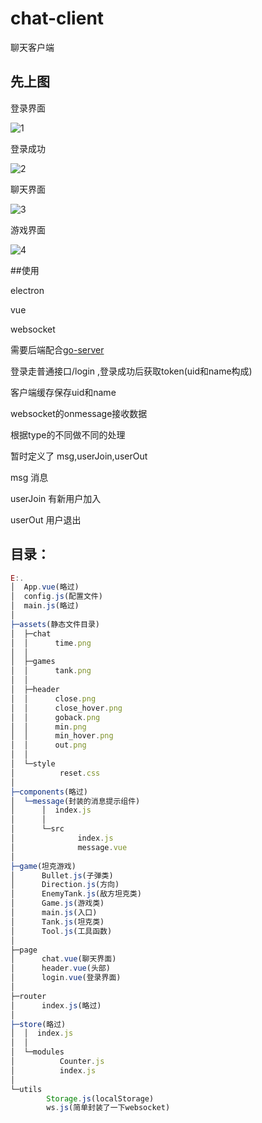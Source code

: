 # chat-client
聊天客户端
## 先上图

登录界面

![1](http://demo.uihtml.com/gitimg/chatclient/1.png "1")

登录成功

![2](http://demo.uihtml.com/gitimg/chatclient/2.png "2")

聊天界面

![3](http://demo.uihtml.com/gitimg/chatclient/3.png "3")

游戏界面

![4](http://demo.uihtml.com/gitimg/chatclient/4.png "4")


##使用

electron

vue

websocket

需要后端配合[go-server](https://github.com/bbfpl/go-server "go-server")

登录走普通接口/login ,登录成功后获取token(uid和name构成)

客户端缓存保存uid和name


websocket的onmessage接收数据

根据type的不同做不同的处理

暂时定义了 msg,userJoin,userOut

msg 消息

userJoin 有新用户加入

userOut 用户退出


## 目录：
```javascript
E:.
│  App.vue(略过)
│  config.js(配置文件)
│  main.js(略过)
│
├─assets(静态文件目录)
│  ├─chat
│  │      time.png
│  │
│  ├─games
│  │      tank.png
│  │
│  ├─header
│  │      close.png
│  │      close_hover.png
│  │      goback.png
│  │      min.png
│  │      min_hover.png
│  │      out.png
│  │
│  └─style
│          reset.css
│
├─components(略过)
│  └─message(封装的消息提示组件)
│      │  index.js
│      │
│      └─src
│              index.js
│              message.vue
│
├─game(坦克游戏)
│      Bullet.js(子弹类)
│      Direction.js(方向)
│      EnemyTank.js(敌方坦克类)
│      Game.js(游戏类)
│      main.js(入口)
│      Tank.js(坦克类)
│      Tool.js(工具函数)
│
├─page
│      chat.vue(聊天界面)
│      header.vue(头部)
│      login.vue(登录界面)
│
├─router
│      index.js(略过)
│
├─store(略过)
│  │  index.js
│  │
│  └─modules
│          Counter.js
│          index.js
│
└─utils
        Storage.js(localStorage)
        ws.js(简单封装了一下websocket)
```
